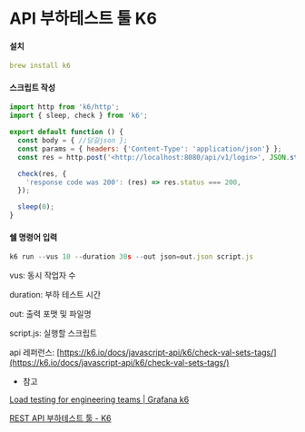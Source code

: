 # API 부하테스트 툴 K6

#### 설치

```yaml
brew install k6
```

#### 스크립트 작성

```jsx
import http from 'k6/http';
import { sleep, check } from 'k6';

export default function () {
  const body = { //담길json };
  const params = { headers: {'Content-Type': 'application/json'} };
  const res = http.post('<http://localhost:8080/api/v1/login>', JSON.stringify(body), params);

  check(res, {
    'response code was 200': (res) => res.status === 200,
  });

  sleep(0);
}
```

#### 쉘 명령어 입력

```jsx
k6 run --vus 10 --duration 30s --out json=out.json script.js
```

vus: 동시 작업자 수

duration: 부하 테스트 시간

out: 출력 포맷 및 파일명

script.js: 실행할 스크립트

api 레퍼런스: [https://k6.io/docs/javascript-api/k6/check-val-sets-tags/](https://k6.io/docs/javascript-api/k6/check-val-sets-tags/)

* 참고

[Load testing for engineering teams | Grafana k6](https://k6.io/)

[REST API 부하테스트 툴 - K6](https://velog.io/@dev\_sprinkler/REST-API-%EB%B6%80%ED%95%98%ED%85%8C%EC%8A%A4%ED%8A%B8-%ED%88%B4-K6)
